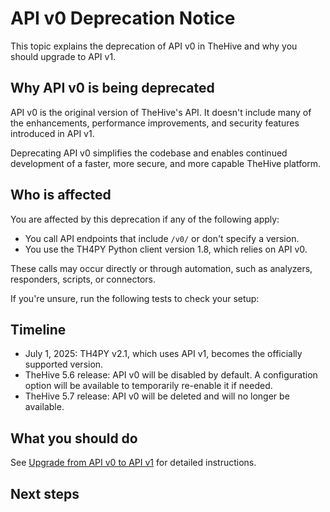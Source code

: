 # API v0 Deprecation Notice

This topic explains the deprecation of API v0 in TheHive and why you should upgrade to API v1.

## Why API v0 is being deprecated

API v0 is the original version of TheHive's API. It doesn't include many of the enhancements, performance improvements, and security features introduced in API v1.

Deprecating API v0 simplifies the codebase and enables continued development of a faster, more secure, and more capable TheHive platform.

## Who is affected

You are affected by this deprecation if any of the following apply:

* You call API endpoints that include `/v0/` or don't specify a version.
* You use the TH4PY Python client version 1.8, which relies on API v0.

These calls may occur directly or through automation, such as analyzers, responders, scripts, or connectors.

If you're unsure, run the following tests to check your setup:

## Timeline

* July 1, 2025: TH4PY v2.1, which uses API v1, becomes the officially supported version.
* TheHive 5.6 release: API v0 will be disabled by default. A configuration option will be available to temporarily re-enable it if needed.
* TheHive 5.7 release: API v0 will be deleted and will no longer be available.

## What you should do

See [Upgrade from API v0 to API v1](upgrade-from-API-v0-to-API-v1.md) for detailed instructions.

<h2>Next steps</h2>